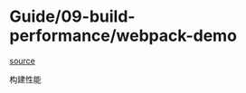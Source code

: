 # Guide/09-build-performance/webpack-demo

[source](https://webpack.js.org/guides/build-performance/)

构建性能


